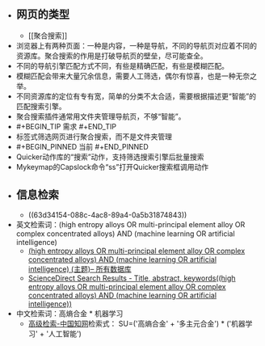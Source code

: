 - ## 网页的类型
	- [[聚合搜索]]
- 浏览器上有两种页面：一种是内容，一种是导航，不同的导航页对应着不同的资源库。聚合搜索的作用是打破导航页的壁垒，尽可能查全。
- 不同的导航引擎匹配方式不同，有些是精确匹配，有些是模糊匹配。
- 模糊匹配会带来大量冗余信息，需要人工筛选，偶尔有惊喜，也是一种无奈之举。
- 不同资源库的定位有专有宽，简单的分类不太合适，需要根据描述更“智能”的匹配搜索引擎。
- 聚合搜索插件通常用文件夹管理导航页，不够“智能”。
- #+BEGIN_TIP
  需求
  #+END_TIP
- 标签式筛选网页进行聚合搜索，而不是文件夹管理
- #+BEGIN_PINNED
  当前
  #+END_PINNED
- Quicker动作库的“搜索”动作，支持筛选搜索引擎后批量搜索
- Mykeymap的Capslock命令“ss”打开Quicker搜索框调用动作
- ## 信息检索
	- ((63d34154-088c-4ac8-89a4-0a5b31874843))
- 英文检索词：(high entropy alloys OR multi-principal element alloy OR complex concentrated alloys) AND (machine learning OR artificial intelligence)
	- [(high entropy alloys OR multi-principal element alloy OR complex concentrated alloys) AND (machine learning OR artificial intelligence) (主题)– 所有数据库](https://www.webofscience.com/wos/alldb/summary/62229bbf-4a57-4e8d-ae85-2b8b8c581d9a-3ae87905/relevance/1)
	- [ScienceDirect Search Results - Title, abstract, keywords((high entropy alloys OR multi-principal element alloy OR complex concentrated alloys) AND (machine learning OR artificial intelligence))](https://www.sciencedirect.com/search?tak=%28high%20entropy%20alloys%20OR%20multi-principal%20element%20alloy%20OR%20complex%20concentrated%20alloys%29%20AND%20%28machine%20learning%20OR%20artificial%20intelligence%29)
- 中文检索词：高熵合金 * 机器学习
	- [高级检索-中国知网](https://kns.cnki.net/kns8/AdvSearch?dbprefix=CFLS&&crossDbcodes=CJFQ%2CCDMD%2CCIPD%2CCCND%2CCISD%2CSNAD%2CBDZK%2CCCJD%2CCCVD%2CCJFN)检索式：
	  SU=('高熵合金' + '多主元合金') * ('机器学习' + '人工智能')